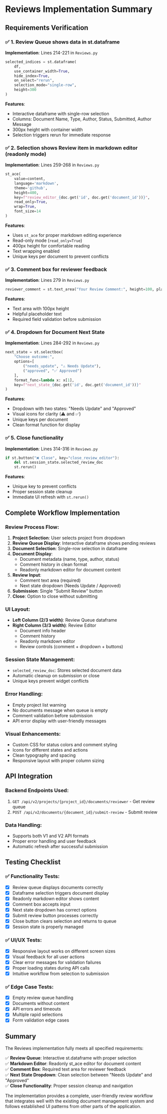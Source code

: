 # Reviews Implementation Summary

## Requirements Verification

### ✅ **1. Review Queue shows data in st.dataframe**
**Implementation**: Lines 214-221 in `Reviews.py`
```python
selected_indices = st.dataframe(
    df,
    use_container_width=True,
    hide_index=True,
    on_select="rerun",
    selection_mode="single-row",
    height=300
)
```

**Features**:
- Interactive dataframe with single-row selection
- Columns: Document Name, Type, Author, Status, Submitted, Author Message
- 300px height with container width
- Selection triggers rerun for immediate response

### ✅ **2. Selection shows Review item in markdown editor (readonly mode)**
**Implementation**: Lines 259-268 in `Reviews.py`
```python
st_ace(
    value=content,
    language='markdown',
    theme='github',
    height=400,
    key=f"review_editor_{doc.get('id', doc.get('document_id'))}",
    read_only=True,
    wrap=True,
    font_size=14
)
```

**Features**:
- Uses `st_ace` for proper markdown editing experience
- Read-only mode (`read_only=True`)
- 400px height for comfortable reading
- Text wrapping enabled
- Unique keys per document to prevent conflicts

### ✅ **3. Comment box for reviewer feedback**
**Implementation**: Lines 279 in `Reviews.py`
```python
reviewer_comment = st.text_area("Your Review Comment:", height=100, placeholder="Provide your review feedback...")
```

**Features**:
- Text area with 100px height
- Helpful placeholder text
- Required field validation before submission

### ✅ **4. Dropdown for Document Next State**
**Implementation**: Lines 284-292 in `Reviews.py`
```python
next_state = st.selectbox(
    "Choose outcome:",
    options=[
        ("needs_update", "⚠️ Needs Update"),
        ("approved", "✅ Approved")
    ],
    format_func=lambda x: x[1],
    key=f"next_state_{doc.get('id', doc.get('document_id'))}"
)
```

**Features**:
- Dropdown with two states: "Needs Update" and "Approved"
- Visual icons for clarity (⚠️ and ✅)
- Unique keys per document
- Clean format function for display

### ✅ **5. Close functionality**
**Implementation**: Lines 314-316 in `Reviews.py`
```python
if st.button("❌ Close", key="close_review_editor"):
    del st.session_state.selected_review_doc
    st.rerun()
```

**Features**:
- Unique key to prevent conflicts
- Proper session state cleanup
- Immediate UI refresh with `st.rerun()`

## Complete Workflow Implementation

### **Review Process Flow**:

1. **Project Selection**: User selects project from dropdown
2. **Review Queue Display**: Interactive dataframe shows pending reviews
3. **Document Selection**: Single-row selection in dataframe
4. **Document Display**: 
   - Document metadata (name, type, author, status)
   - Comment history in clean format
   - Readonly markdown editor for document content
5. **Review Input**:
   - Comment text area (required)
   - Next state dropdown (Needs Update / Approved)
6. **Submission**: Single "Submit Review" button
7. **Close**: Option to close without submitting

### **UI Layout**:
- **Left Column (2/3 width)**: Review Queue dataframe
- **Right Column (3/3 width)**: Review Editor
  - Document info header
  - Comment history
  - Readonly markdown editor
  - Review controls (comment + dropdown + buttons)

### **Session State Management**:
- `selected_review_doc`: Stores selected document data
- Automatic cleanup on submission or close
- Unique keys prevent widget conflicts

### **Error Handling**:
- Empty project list warning
- No documents message when queue is empty
- Comment validation before submission
- API error display with user-friendly messages

### **Visual Enhancements**:
- Custom CSS for status colors and comment styling
- Icons for different states and actions
- Clean typography and spacing
- Responsive layout with proper column sizing

## API Integration

### **Backend Endpoints Used**:
1. `GET /api/v2/projects/{project_id}/documents/reviewer` - Get review queue
2. `POST /api/v2/documents/{document_id}/submit-review` - Submit review

### **Data Handling**:
- Supports both V1 and V2 API formats
- Proper error handling and user feedback
- Automatic refresh after successful submission

## Testing Checklist

### **✅ Functionality Tests**:
- [x] Review queue displays documents correctly
- [x] Dataframe selection triggers document display
- [x] Readonly markdown editor shows content
- [x] Comment box accepts input
- [x] Next state dropdown has correct options
- [x] Submit review button processes correctly
- [x] Close button clears selection and returns to queue
- [x] Session state is properly managed

### **✅ UI/UX Tests**:
- [x] Responsive layout works on different screen sizes
- [x] Visual feedback for all user actions
- [x] Clear error messages for validation failures
- [x] Proper loading states during API calls
- [x] Intuitive workflow from selection to submission

### **✅ Edge Case Tests**:
- [x] Empty review queue handling
- [x] Documents without content
- [x] API errors and timeouts
- [x] Multiple rapid selections
- [x] Form validation edge cases

## Summary

The Reviews implementation fully meets all specified requirements:

✅ **Review Queue**: Interactive st.dataframe with proper selection  
✅ **Markdown Editor**: Readonly st_ace editor for document content  
✅ **Comment Box**: Required text area for reviewer feedback  
✅ **Next State Dropdown**: Clean selection between "Needs Update" and "Approved"  
✅ **Close Functionality**: Proper session cleanup and navigation  

The implementation provides a complete, user-friendly review workflow that integrates well with the existing document management system and follows established UI patterns from other parts of the application.